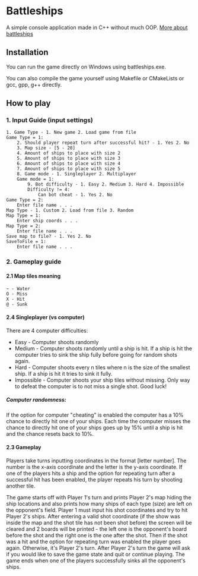 # Battleships

A simple console application made in C++ without much OOP. 
[More about battleships](https://en.wikipedia.org/wiki/Battleship_(game)#Description)

## Installation
You can run the game directly on Windows using battleships.exe.

You can also compile the game yourself using Makefile or CMakeLists or gcc, gpp, g++ directly.

## How to play
### 1. Input Guide (input settings)

	1. Game Type - 1. New game 2. Load game from file
	Game Type = 1:
		2. Should player repeat turn after successful hit? - 1. Yes 2. No
		3. Map size - [5 - 20]
		4. Amount of ships to place with size 2
		5. Amount of ships to place with size 3
		6. Amount of ships to place with size 4
		7. Amount of ships to place with size 5
		8. Game mode - 1. Singleplayer 2. Multiplayer
		Game mode = 1:
			9. Bot difficulty - 1. Easy 2. Medium 3. Hard 4. Impossible
			Difficulty != 4:
				Can bot cheat - 1. Yes 2. No
    Game Type = 2:
        Enter file name . . .
	Map Type - 1. Custom 2. Load from file 3. Random
	Map Type = 1:
		Enter ship coords . . .
    Map Type = 2:
        Enter file name . . .
	Save map to file? - 1. Yes 2. No
    SaveToFile = 1:
        Enter file name . . .

### 2. Gameplay guide
#### 2.1 Map tiles meaning
	~ - Water
	O - Miss
	X - Hit
	@ - Sunk
#### 2.4 Singleplayer (vs computer)
There are 4 computer difficulties:
- Easy - Computer shoots randomly
- Medium - Computer shoots randomly until a ship is hit. If a ship is hit the computer tries to sink the ship fully before going for 
random shots again.
- Hard - Computer shoots every n tiles where n is the size of the smallest ship. If a ship is hit it tries to sink it fully.
- Impossible - Computer shoots your ship tiles without missing. Only way to defeat the computer is to not miss a single shot. Good luck!

##### Computer randomness:
If the option for computer "cheating" is enabled the computer has a 10% chance to directly hit one of your ships. Each time the computer
misses the chance to directly hit one of your ships goes up by 15% until a ship is hit and the chance resets back to 10%.
#### 2.3 Gameplay
Players take turns inputting coordinates in the format [letter number]. The number is the x-axis coordinate and the letter is the y-axis 
coordinate. If one of the players hits a ship and the option for repeating turn after a successful hit has been enabled, the player repeats
his turn by shooting another tile.

The game starts off with Player 1's turn and prints Player 2's map hiding the ship locations and also prints how many ships of each type
(size) are left on the opponent's field. Player 1 must input his shot coordinates and try to hit Player 2's ships. After entering a valid 
shot coordinate (if the show was inside the map and the shot tile has not been shot before) the screen will be cleared and 2 boards will be
printed - the left one is the opponent's board before the shot and the right one is the one after the shot. Then if the shot was a hit and
the option for repeating turn was enabled the player goes again. Otherwise, it's Player 2's turn. After Player 2's turn the game will ask
if you would like to save the game state and quit or continue playing. The game ends when one of the players successfully sinks all the
opponent's ships.